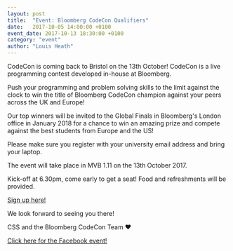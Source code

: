 ```yaml
---
layout: post
title:  "Event: Bloomberg CodeCon Qualifiers"
date:   2017-10-05 14:00:00 +0100
event_date: 2017-10-13 18:30:00 +0100
category: "event"
author: "Louis Heath"
---
```


CodeCon is coming back to Bristol on the 13th October! CodeCon is a live programming contest developed in-house at Bloomberg.

Push your programming and problem solving skills to the limit against the clock to win the title of Bloomberg CodeCon champion against your peers across the UK and Europe!

Our top winners will be invited to the Global Finals in Bloomberg's London office in January 2018 for a chance to win an amazing prize and compete against the best students from Europe and the US!

Please make sure you register with your university email address and bring your laptop.

The event will take place in MVB 1.11 on the 13th October 2017.

Kick-off at 6.30pm, come early to get a seat! Food and refreshments will be provided.

<a class="btn btn--dark" href="http://tinyurl.com/yamoka5k">
  Sign up here!
</a>

We look forward to seeing you there!

CSS and the Bloomberg CodeCon Team ❤️

[Click here for the Facebook event!](https://www.facebook.com/events/1771833383117588/?acontext=%7B%22source%22%3A5%2C%22page_id_source%22%3A186624821720134%2C%22action_history%22%3A[%7B%22surface%22%3A%22page%22%2C%22mechanism%22%3A%22main_list%22%2C%22extra_data%22%3A%22%7B%5C%22page_id%5C%22%3A186624821720134%2C%5C%22tour_id%5C%22%3Anull%7D%22%7D]%2C%22has_source%22%3Atrue%7D)
